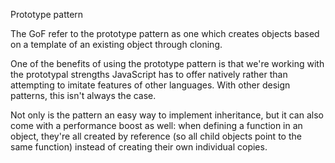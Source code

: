 Prototype pattern

The GoF refer to the prototype pattern as one which creates objects based on a template of an existing object through cloning.

One of the benefits of using the prototype pattern is that we're working with the prototypal strengths JavaScript has to offer natively rather than attempting to imitate features of other languages. With other design patterns, this isn't always the case.

Not only is the pattern an easy way to implement inheritance, but it can also come with a performance boost as well: when defining a function in an object, they're all created by reference (so all child objects point to the same function) instead of creating their own individual copies.
